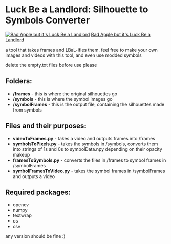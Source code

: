 <h1>
Luck Be a Landlord: Silhouette to Symbols Converter
</h1>

[![Bad Apple but it's Luck Be a Landlord](https://i9.ytimg.com/vi_webp/Rx8IFNVVKEI/maxresdefault.webp?v=65ad71e4&sqp=COj-zsEG&rs=AOn4CLDPuWSs9yJ7dH6jWJb11TV9NZVm8Q)](https://www.youtube.com/watch?v=Rx8IFNVVKEI)
[Bad Apple but it's Luck Be a Landlord](https://www.youtube.com/watch?v=Rx8IFNVVKEI)

a tool that takes frames and LBaL-ifies them. feel free to make your own images and videos with this tool, and even use modded symbols

delete the empty.txt files before use please

<h2>
Folders:
</h2>

- <b>/frames</b> - this is where the original silhouettes go
- <b>/symbols</b> - this is where the symbol images go
- <b>/symbolFrames</b> - this is the output file, containing the silhouettes made from symbols

<h2>
Files and their purposes:
</h2>

- <b>videoToFrames.py</b> - takes a video and outputs frames into /frames
- <b>symbolsToPixels.py</b> - takes the symbols in /symbols, converts them into strings of 1s and 0s to symbolData.npy depending on their opacity makeup
- <b>framesToSymbols.py</b> - converts the files in /frames to symbol frames in /symbolFrames
- <b>symbolFramesToVideo.py</b> - takes the symbol frames in /symbolFrames and outputs a video

<h2>
Required packages:
</h2>

- opencv
- numpy
- textwrap
- os
- csv

any version should be fine :)